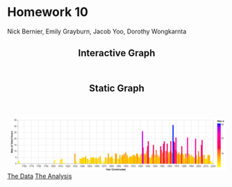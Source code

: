 <h1> Homework 10</h1>
<p> Nick Bernier, Emily Grayburn, Jacob Yoo, Dorothy Wongkarnta
<article>
  <header>
    <h1> Interactive Graph </h1>
  </header>
  <vegachart schema-url="/assets/json/sidebyside.json" style="width: 100%"></vegachart>
  <script src="file:///C:/Users/Louie/Downloads/Yoo-Jacob-Grayburn-Emily-Bernier-Nick-Wongkarnta-Dorothy-Assignment10.html"></script>
</article>
<article>
  <header>
    <h1> Static Graph </h1>
  </header>
  <img src="homework_10_image_2.png">
</article>
<article>
  <a href="https://raw.githubusercontent.com/UIUC-iSchool-DataViz/is445_bcubcg_fall2022/main/data/building_inventory.csv">The Data</a>
  <a href="https://github.com/nickbernier2001/nickbernier2001.github.io/blob/main/Yoo-Jacob-Grayburn-Emily-Bernier-Nick-Wongkarnta-Dorothy-Assignment10.ipynb">The Analysis</a>
  
